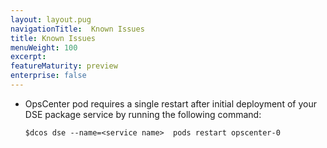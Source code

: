 ```yaml
---
layout: layout.pug
navigationTitle:  Known Issues
title: Known Issues
menuWeight: 100
excerpt:
featureMaturity: preview
enterprise: false
---
```


<!-- This source repo for this topic is https://github.com/mesosphere/dse-private -->


- OpsCenter pod requires a single restart after initial deployment of your DSE package service by running the following command:
  ```
  $dcos dse --name=<service name>  pods restart opscenter-0
  ```
